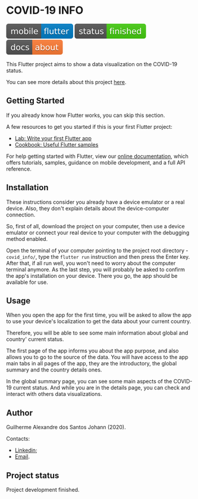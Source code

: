# COVID-19 INFO
[![made with flutter](https://github.com/gjohann7/covid_info/blob/master/badges/mobile-flutter-blue.svg)](https://flutter.dev/)
![development status](https://github.com/gjohann7/covid_info/blob/master/badges/status-finished-brightgreen.svg?raw=true)
[![about the app](https://raw.githubusercontent.com/gjohann7/covid_info/8c8229514227dde59ac24295ad26d3e03ef55044/badges/docs-about-orange.svg)](https://gjohann7.github.io/covid_info/)

This Flutter project aims to show a data visualization on the COVID-19 status.

You can see more details about this project [here](https://gjohann7.github.io/covid_info/).

## Getting Started

If you already know how Flutter works, you can skip this section.

A few resources to get you started if this is your first Flutter project:

- [Lab: Write your first Flutter app](https://flutter.dev/docs/get-started/codelab)
- [Cookbook: Useful Flutter samples](https://flutter.dev/docs/cookbook)

For help getting started with Flutter, view our
[online documentation](https://flutter.dev/docs), which offers tutorials,
samples, guidance on mobile development, and a full API reference.

## Installation

These instructions consider you already have a device emulator or
a real device. Also, they don't explain details about the device-computer
connection.

So, first of all, download the project on your computer, then use a device
emulator or connect your real device to your computer with the debugging
method enabled.

Open the terminal of your computer pointing to the project root directory -
`covid_info/`, type the `flutter run` instruction and then press the Enter key.
After that, if all run well, you won't need to worry about the computer
terminal anymore. As the last step, you will probably be asked to confirm the
app's installation on your device. There you go, the app should be available for
use.

## Usage

When you open the app for the first time, you will be asked to allow the app to
use your device's localization to get the data about your current country.

Therefore, you will be able to see some main information about global and country'
current status.

The first page of the app informs you about the app purpose, and also allows you
to go to the source of the data. You will have access to the app main tabs in all
pages of the app, they are the introductory, the global summary and the country
details ones.

In the global summary page, you can see some main aspects of the COVID-19 current
status. And while you are in the details page, you can check and interact with
others data visualizations.

## Author

Guilherme Alexandre dos Santos Johann (2020).

Contacts:
- <a href="https://www.linkedin.com/in/guilherme-johann/" target="_blank">Linkedin</a>;
- <a href="mailto:g.johann98@gmail.com" target="_blank">Email</a>.

## Project status

Project development finished.
